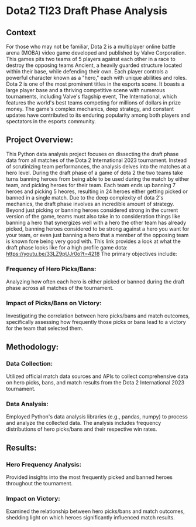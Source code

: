 # Dota2 TI23 Draft Phase Analysis

## Context
For those who may not be familiar, Dota 2 is a multiplayer online battle arena (MOBA) video game developed and published by Valve Corporation. This games pits two teams of 5 players against each other in a race to destroy the opposing teams Ancient, a heavily guarded structure located within their base, while defending their own. Each player controls a powerful character known as a "hero," each with unique abilities and roles.
Dota 2 is one of the most prominent titles in the esports scene. It boasts a large player base and a thriving competitive scene with numerous tournaments, including Valve's flagship event, The International, which features the world's best teams competing for millions of dollars in prize money. The game's complex mechanics, deep strategy, and constant updates have contributed to its enduring popularity among both players and spectators in the esports community.

## Project Overview:

This Python data analysis project focuses on dissecting the draft phase data from all matches of the Dota 2 International 2023 tournament. Instead of scrutinizing team performances, the analysis delves into the matches at a hero level. During the draft phase of a game of dota 2 the two teams take turns banning heroes from being able to be used during the match by either team, and picking heroes for their team. Each team ends up banning 7 heroes and picking 5 heores, resulting in 24 heroes either getting picked or banned in a single match. Due to the deep complexity of dota 2's mechanics, the draft phase involves an incredible amount of strategy. Beyond just picking or banning heroes considered strong in the current version of the game, teams must also take in to consideration things like banning a hero that synergizes well with a hero the other team has already picked, banning heroes considered to be strong against a hero you want for your team, or even just banning a hero that a member of the opposing team is known fore being very good with.
This link provides a look at what the draft phase looks like for a high profile game dota:
https://youtu.be/33LZ9pUJr0o?t=4218
The primary objectives include:

### Frequency of Hero Picks/Bans:
Analyzing how often each hero is either picked or banned during the draft phase across all matches of the tournament.

### Impact of Picks/Bans on Victory:
Investigating the correlation between hero picks/bans and match outcomes, specifically assessing how frequently those picks or bans lead to a victory for the team that selected them.

## Methodology:
### Data Collection: 
Utilized official match data sources and APIs to collect comprehensive data on hero picks, bans, and match results from the Dota 2 International 2023 tournament.

### Data Analysis: 
Employed Python's data analysis libraries (e.g., pandas, numpy) to process and analyze the collected data. The analysis includes frequency distributions of hero picks/bans and their respective win rates.

## Results:
### Hero Frequency Analysis:
Provided insights into the most frequently picked and banned heroes throughout the tournament.
### Impact on Victory:
Examined the relationship between hero picks/bans and match outcomes, shedding light on which heroes significantly influenced match results.


